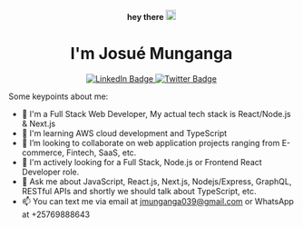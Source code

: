 <div id="header" align="center">
  <h4>
    hey there
    <img src="https://media.giphy.com/media/hvRJCLFzcasrR4ia7z/giphy.gif" width="18"/>
  </h4>
  <h1>I'm Josué Munganga</h1>
  <div id="badges">
    <a href="https://www.linkedin.com/in/josué-munganga">
      <img src="https://img.shields.io/badge/LinkedIn-blue?style=for-the-badge&logo=linkedin&logoColor=white" alt="LinkedIn Badge"/>
    </a>
    <a href="https://twitter.com/JosuMunganga2">
      <img src="https://img.shields.io/badge/Twitter-blue?style=for-the-badge&logo=twitter&logoColor=white" alt="Twitter Badge"/>
    </a>
  </div>
  
  <img src="https://komarev.com/ghpvc/?username=josumung999&style=flat-square&color=blue" alt=""/>
</div>


Some keypoints about me:

- 🔭 I'm a Full Stack Web Developer, My actual tech stack is React/Node.js & Next.js
- 🌱 I'm learning AWS cloud development and TypeScript
- 👯 I’m looking to collaborate on web application projects ranging from E-commerce, Fintech, SaaS, etc.
- 🤔 I'm actively looking for a Full Stack, Node.js or Frontend React Developer role.
- 💬 Ask me about JavaScript, React.js, Next.js, Nodejs/Express, GraphQL, RESTful APIs and shortly we should talk about TypeScript, etc.
- 📫 You can text me via email at jmunganga039@gmail.com or WhatsApp at +25769888643
